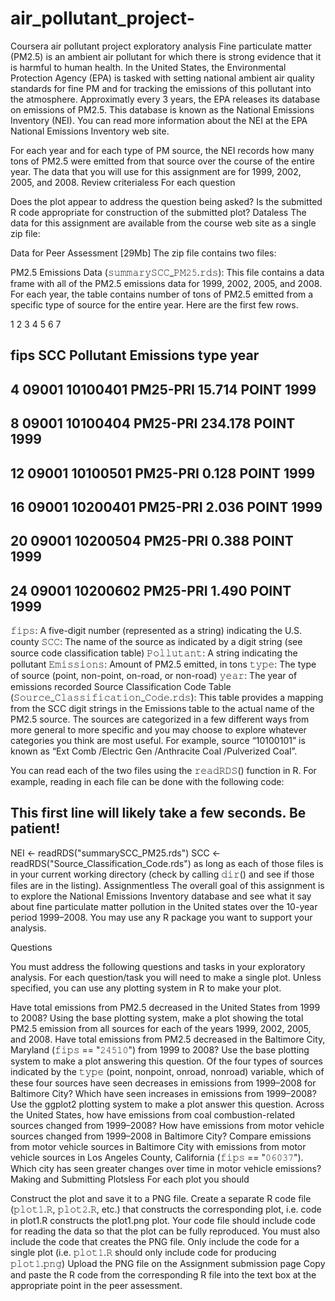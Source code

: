 # air_pollutant_project-
Coursera air pollutant project exploratory analysis 
Fine particulate matter (PM2.5) is an ambient air pollutant for which there is strong evidence that it is harmful to human health. In the United States, the Environmental Protection Agency (EPA) is tasked with setting national ambient air quality standards for fine PM and for tracking the emissions of this pollutant into the atmosphere. Approximatly every 3 years, the EPA releases its database on emissions of PM2.5. This database is known as the National Emissions Inventory (NEI). You can read more information about the NEI at the EPA National Emissions Inventory web site.

For each year and for each type of PM source, the NEI records how many tons of PM2.5 were emitted from that source over the course of the entire year. The data that you will use for this assignment are for 1999, 2002, 2005, and 2008.
Review criterialess 
For each question

Does the plot appear to address the question being asked?
Is the submitted R code appropriate for construction of the submitted plot?
Dataless 
The data for this assignment are available from the course web site as a single zip file:

Data for Peer Assessment [29Mb]
The zip file contains two files:

PM2.5 Emissions Data (𝚜𝚞𝚖𝚖𝚊𝚛𝚢𝚂𝙲𝙲_𝙿𝙼𝟸𝟻.𝚛𝚍𝚜): This file contains a data frame with all of the PM2.5 emissions data for 1999, 2002, 2005, and 2008. For each year, the table contains number of tons of PM2.5 emitted from a specific type of source for the entire year. Here are the first few rows.


1
2
3
4
5
6
7
##     fips      SCC Pollutant Emissions  type year
## 4  09001 10100401  PM25-PRI    15.714 POINT 1999
## 8  09001 10100404  PM25-PRI   234.178 POINT 1999
## 12 09001 10100501  PM25-PRI     0.128 POINT 1999
## 16 09001 10200401  PM25-PRI     2.036 POINT 1999
## 20 09001 10200504  PM25-PRI     0.388 POINT 1999
## 24 09001 10200602  PM25-PRI     1.490 POINT 1999
𝚏𝚒𝚙𝚜: A five-digit number (represented as a string) indicating the U.S. county
𝚂𝙲𝙲: The name of the source as indicated by a digit string (see source code classification table)
𝙿𝚘𝚕𝚕𝚞𝚝𝚊𝚗𝚝: A string indicating the pollutant
𝙴𝚖𝚒𝚜𝚜𝚒𝚘𝚗𝚜: Amount of PM2.5 emitted, in tons
𝚝𝚢𝚙𝚎: The type of source (point, non-point, on-road, or non-road)
𝚢𝚎𝚊𝚛: The year of emissions recorded
Source Classification Code Table (𝚂𝚘𝚞𝚛𝚌𝚎_𝙲𝚕𝚊𝚜𝚜𝚒𝚏𝚒𝚌𝚊𝚝𝚒𝚘𝚗_𝙲𝚘𝚍𝚎.𝚛𝚍𝚜): This table provides a mapping from the SCC digit strings in the Emissions table to the actual name of the PM2.5 source. The sources are categorized in a few different ways from more general to more specific and you may choose to explore whatever categories you think are most useful. For example, source “10100101” is known as “Ext Comb /Electric Gen /Anthracite Coal /Pulverized Coal”.

You can read each of the two files using the 𝚛𝚎𝚊𝚍𝚁𝙳𝚂() function in R. For example, reading in each file can be done with the following code:


## This first line will likely take a few seconds. Be patient!
NEI <- readRDS("summarySCC_PM25.rds")
SCC <- readRDS("Source_Classification_Code.rds")
as long as each of those files is in your current working directory (check by calling 𝚍𝚒𝚛() and see if those files are in the listing).
Assignmentless 
The overall goal of this assignment is to explore the National Emissions Inventory database and see what it say about fine particulate matter pollution in the United states over the 10-year period 1999–2008. You may use any R package you want to support your analysis.

Questions

You must address the following questions and tasks in your exploratory analysis. For each question/task you will need to make a single plot. Unless specified, you can use any plotting system in R to make your plot.

Have total emissions from PM2.5 decreased in the United States from 1999 to 2008? Using the base plotting system, make a plot showing the total PM2.5 emission from all sources for each of the years 1999, 2002, 2005, and 2008.
Have total emissions from PM2.5 decreased in the Baltimore City, Maryland (𝚏𝚒𝚙𝚜 == "𝟸𝟺𝟻𝟷𝟶") from 1999 to 2008? Use the base plotting system to make a plot answering this question.
Of the four types of sources indicated by the 𝚝𝚢𝚙𝚎 (point, nonpoint, onroad, nonroad) variable, which of these four sources have seen decreases in emissions from 1999–2008 for Baltimore City? Which have seen increases in emissions from 1999–2008? Use the ggplot2 plotting system to make a plot answer this question.
Across the United States, how have emissions from coal combustion-related sources changed from 1999–2008?
How have emissions from motor vehicle sources changed from 1999–2008 in Baltimore City?
Compare emissions from motor vehicle sources in Baltimore City with emissions from motor vehicle sources in Los Angeles County, California (𝚏𝚒𝚙𝚜 == "𝟶𝟼𝟶𝟹𝟽"). Which city has seen greater changes over time in motor vehicle emissions?
Making and Submitting Plotsless 
For each plot you should

Construct the plot and save it to a PNG file.
Create a separate R code file (𝚙𝚕𝚘𝚝𝟷.𝚁, 𝚙𝚕𝚘𝚝𝟸.𝚁, etc.) that constructs the corresponding plot, i.e. code in plot1.R constructs the plot1.png plot. Your code file should include code for reading the data so that the plot can be fully reproduced. You must also include the code that creates the PNG file. Only include the code for a single plot (i.e. 𝚙𝚕𝚘𝚝𝟷.𝚁 should only include code for producing 𝚙𝚕𝚘𝚝𝟷.𝚙𝚗𝚐)
Upload the PNG file on the Assignment submission page
Copy and paste the R code from the corresponding R file into the text box at the appropriate point in the peer assessment.
